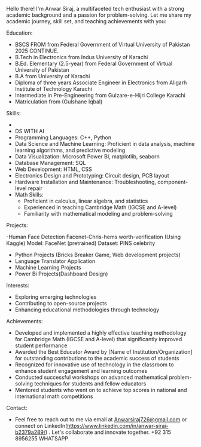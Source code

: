 Hello there! I'm Anwar Siraj, a multifaceted tech enthusiast with a strong academic background and a passion for problem-solving. Let me share my academic journey, skill set, and teaching achievements with you:

Education:

- BSCS FROM from Federal Government of Virtual University of Pakistan 2025 CONTINUE.
- B.Tech in Electronics from Indus University of Karachi
- B.Ed. Elementary (2.5-year) from Federal Government of Virtual University of Pakistan
- B.A from University of Karachi
- Diploma of three years Associate Engineer in Electronics from Aligarh Institute of Technology Karachi
- Intermediate in Pre-Engineering from Gulzare-e-Hijri College Karachi
- Matriculation from (Gulshane Iqbal)

Skills:

-
- DS WITH AI
- Programming Languages: C++, Python
- Data Science and Machine Learning: Proficient in data analysis, machine learning algorithms, and predictive modeling
- Data Visualization: Microsoft Power BI, matplotlib, seaborn
- Database Management: SQL
- Web Development: HTML, CSS
- Electronics Design and Prototyping: Circuit design, PCB layout
- Hardware Installation and Maintenance: Troubleshooting, component-level repair
- Math Skills:
    - Proficient in calculus, linear algebra, and statistics
    - Experienced in teaching Cambridge Math (IGCSE and A-level)
    - Familiarity with mathematical modeling and problem-solving

Projects:

-Human Face Detection
Facenet-Chris-hems worth-verification
(Using Kaggle)
Model: FaceNet (pretrained)
Dataset: PINS celebrity
-  Python Projects (Bricks Breaker Game, Web development projects)
- Language Translator Application
- Machine Learning Projects
- Power Bi Projects(Dashboard Design)

Interests:

- Exploring emerging technologies
- Contributing to open-source projects
- Enhancing educational methodologies through technology

Achievements:

- Developed and implemented a highly effective teaching methodology for Cambridge Math (IGCSE and A-level) that significantly improved student performance
- Awarded the Best Educator Award by [Name of Institution/Organization] for outstanding contributions to the academic success of students
- Recognized for innovative use of technology in the classroom to enhance student engagement and learning outcomes
- Conducted successful workshops on advanced mathematical problem-solving techniques for students and fellow educators
- Mentored students who went on to achieve top scores in national and international math competitions

Contact:

- Feel free to reach out to me via email at Anwarsiraj726@gmail.com or connect on LinkedIn(https://www.linkedin.com/in/anwar-siraj-b2379a289/) . Let's collaborate and innovate together.
+92 315 8956255
WHATSAPP 

